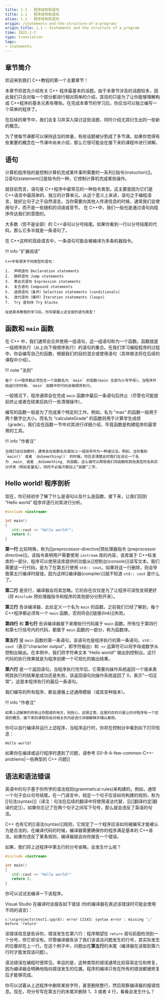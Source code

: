 ```yaml
---
title: 1.1 - 程序结构和语句
title: 1.1 - 程序结构和语句
alias: 1.1 - 程序结构和语句
origin: /statements-and-the-structure-of-a-program/
origin_title: 1.1 — Statements and the structure of a program
time: 2022-1-2
type: translation
tags:
- statements
---
```


## 章节简介

欢迎来到我们 C++教程的第一个主要章节！

本章节将首先介绍有关 C++ 程序最基本的话题。由于本章节涉及的话题较多，因此我们只会对每一个部分都进行相对简单的介绍，其目的只是为了让你能够理解构成 C++程序的基本元素有哪些。在完成本章节的学习后，你应当可以独立编写一个简单的程序了。

在后续的章节中，我们会复习并深入探讨这些话题，同时介绍尤其衍生出的一些新的概念。

为了使每节课都可以保持适当的体量，有些话题被分割成了多节课。如果你觉得有些重要的概念在一节课中尚未介绍，那么它很可能会在接下来的课程中进行讲解。

## 语句

计算机程序指的是控制计算机完成某件事所需要的一系列[[指令(instuction)]]。[[语句(statement)]]是指令的一种，它控制计算机完成某些操作。

就目前而言，语句是 C++程序中最常见的一种指令类型。这主要是因为它们是 C++语言中最简单的、独立的计算单元。从这个意义上来讲，语句之于编程语言，就好比句子之于自然语言。当你需要向其他人传递信息的时候，通常我们会使用句子，而不是一些随机的词语或音节。 在 C++中，我们一般也是通过语句向程序传达我们的意图的。

大多数（但不是全部）的 C++语句以分号结尾。如果你看到一行以分号结尾的代码，那么它多半就是一条语句了。

在 C++这样的高级语言中，一条语句可能会被编译为多条机器指令。

!!! info "扩展阅读"

    C++中有很多不同类型的语句：

    1.  声明语句 Declaration statements
    2.  跳转语句 Jump statements
    3.  表达式语句 Expression statements
    4.  复合语句 Compound statements
    5.  选择语句（条件）Selection statements (conditionals)
    6.  迭代语句（循环）Iteration statements (loops)
    7.  Try 语句块 Try blocks

    在结束本教程的学习后，你将掌握上述全部的语句类型！

## 函数和 `main` 函数

在 C++ 中，我们通常会合并使用一组语句，这一组语句称为一个函数。函数就是一组顺序执行（从上向下按顺序执行）的语句的集合。在我们学习编程程序的过程中，你会编写自己的函数，根据我们的目的混合或使用语句（具体做法将在后续的课程中介绍）。

!!! note "法则"

    每个 C++程序都必须包含一个函数名为 `main` 的函数(main 全部为小写字母)。当程序开始运行的时候，`main` 函数中的代码会被顺序执行。

一般情况下，程序通常会在完成 `main` 函数中最后一条语句后终止（尽管也可能提前终止或者在结束后执行一些清理操作）。

编写的函数一般是为了完成某个特定的工作。例如，名为 "max" 的函数一般用于两个数字比大小。而名为 “calculateGrade” 的函数则用于计算学生成绩（grade）。我们会在函数一节中对其进行详细介绍，毕竟函数是构建程序的最常用的工具。

!!! info "作者注"

    当我们谈论函数时，通常会在函数名后面加上一组括号作为一种速记法。例如，当你看到 `main()` 或者 `doSomething()` 的时候，你应该清楚此时我们在谈论一个名为 _main_ 或者 _doSomething_ 的函数。这么做可以帮助我们将函数和其他类型的名称区分开来（例如变量名），同时不必每次都加上“函数”二字。

## Hello world! 程序剖析

现在，你已经初步了解了什么是语句以及什么是函数，接下来，让我们回到 “Hello world” 程序并逐行对其进行分析。

```cpp
#include <iostream>

int main()
{
   std::cout << "Hello world!";
   return 0;
}
```

**第一行** 比较特殊，称为[[preprocessor-directive|预处理器指令 (preprocessor directive)]]。该指令表明用户需要使用 `iostream` 库的内容，该库属于 C++标准库的一部分，程序可以使用该库提供的功能从[[控制台(console)]]读写文本。我们需要这一行代码，是为了在第五行使用 `std:: cout`。如果将这一行删除，则会导致第五行编译时报错，因为这样[[编译器(compiler)]]就不知道 `std:: cout` 是什么了。

**第二行** 是空行，编译器会将其忽略。它的存在仅仅是为了让程序可读性变得更好（将 `#include` 预处理器指令和程序的其他部分分割开来）。

**第三行** 告诉编译器，此处定义一个名为 `main` 的函数。之前我们已经了解到，每个 C++程序都必须有一个 `main` 函数，否则将会[[链接(link)]]失败。

**第四行** 和 **第七行** 告诉编译器接下来哪些行代码属于 `main` 函数。所有位于第四行和第七行括号内的代码，都属于 `main` 函数的一部分，称为函数体。

**第五行** 是 `main` 函数的第一条语句，该语句也是程序执行的第一条语句。`std:: cout`（表示“character output”，即字符输出）和  `<<` 运算符可以将字母或数字从控制台输出。在本例中，我们将字符串文本 “Hello world!” 输出到控制台。这行代码的执行效果就是为程序创建一个可视化的输出结果。

**第六行** 是一个返回语句。当程序执行完毕后，它需要向操作系统返回一个值来表明其执行的结果是成功还是失败。该返回语句向操作系统返回了 0，表示"一切正常"。这是本程序执行的最后一条语句。

我们编写的所有程序，都会遵循上述通用模板（或其变种版本）。

!!! info "作者注"

    如果上述解释仍然有让你困惑的地方，别担心，这很正常。这里的目的只是让你对程序有一个宏观的概念，接下来的课程将会对相关的内容进行详细解释并辅以案例。

你可以自行编译并运行上述程序，当程序运行时，你将在控制台中看到如下打印信息：

```
Hello world!
```

如果你在编译或运行程序时遇到了问题，请参考 [[0-8-A-few-common-C++-problems|一些典型的 C++ 问题]]

## 语法和语法错误

英语中的句子基于你所学的语法规则(grammatical rules)来构建的。例如，通常一个句子会以句号结尾。在一门语言中，规定一个句子应该如何构建的规则，称为[[句法(syntax)]]（译注：句法在后续的翻译中将使用语法代替，见[[翻译约定|翻译约定]]）。如果你忘记了在两个句子之间写下句号，那么就会违反了英语的句法。

C++ 也有它的[[语法(syntax)]]规则，它规定了一个程序应该如何被编写才能被认为是合法的。在编译代码的时候，编译器需要确保你的程序满足基本的 C++语法。如果你违反了某条规则，编译器就会向你报告一个错误。

如果，我们将上述程序中第五行的分号省略，会发生什么呢？

```cpp hl_lines="5"
#include <iostream>

int main()
{
   std::cout << "Hello world!"
   return 0;
}
```

你可以试试去编译一下该程序。

Visual Studio 在编译时会报告如下错误 (你的编译器在表述该错误时可能会使用不同的语言)：

```
c:\vcprojects\test1.cpp(6): error C2143: syntax error : missing ';' before 'return'
```

该错误信息是告诉你，错误发生在第六行：程序期望在 `return` 语句前面检测到一个分号，但它却没有。尽管编译器告诉了我们该语法问题发生的行号，其实际发生的位置却在上一行。在这个例子中，问题出在**第五行**的末尾（编译器在读取到第六行时才能发现该问题）。

语法错误在编程时很常见。幸运的是，这种类型的错误通常比较容易定位和修复，因为编译器会明确地指向错误发生的位置。程序的编译只有在所有的错误都被修复后才能够完成。

你可以试着从上述程序中删除某些字符，甚至删除整行，然后观察编译器的报错信息。现在，将分号写在第五行的末尾并删除 1、3 或者 4 行，看看会发生什么？
